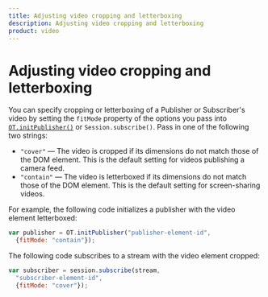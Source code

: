 ```yaml
---
title: Adjusting video cropping and letterboxing
description: Adjusting video cropping and letterboxing
product: video
---
```


# Adjusting video cropping and letterboxing

You can specify cropping or letterboxing of a Publisher or Subscriber's video by setting the `fitMode` property of the options you pass into [`OT.initPublisher()`](/sdk/stitch/video-js-reference/ot.html#initPublisher) or `Session.subscribe()`. Pass in one of the following two strings:

- `"cover"` — The video is cropped if its dimensions do not match those of the DOM element. This is the default setting for videos publishing a camera feed.
- `"contain"` — The video is letterboxed if its dimensions do not match those of the DOM element. This is the default setting for screen-sharing videos.

For example, the following code initializes a publisher with the video element letterboxed:

```javascript
var publisher = OT.initPublisher("publisher-element-id",
  {fitMode: "contain"});
```

The following code subscribes to a stream with the video element cropped:

```javascript
var subscriber = session.subscribe(stream,
  "subscriber-element-id",
  {fitMode: "cover"});
```
